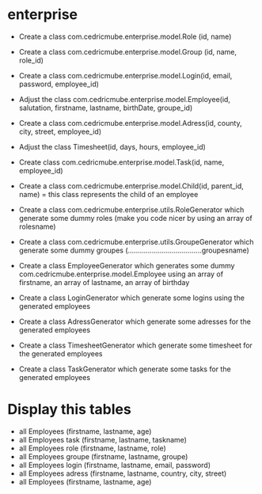 # enterprise

- Create a class com.cedricmube.enterprise.model.Role (id, name)
- Create a class com.cedricmube.enterprise.model.Group (id, name, role_id)
- Create a class com.cedricmube.enterprise.model.Login(id, email, password, employee_id)
- Adjust the class com.cedricmube.enterprise.model.Employee(id, salutation, firstname, lastname, birthDate, groupe_id)
- Create a class com.cedricmube.enterprise.model.Adress(id, county, city, street, employee_id)
- Adjust the class Timesheet(id, days, hours, employee_id)
- Create class com.cedricmube.enterprise.model.Task(id, name, employee_id)
- Create a class com.cedricmube.enterprise.model.Child(id, parent_id, name) = this class represents the child of an employee


- Create a class com.cedricmube.enterprise.utils.RoleGenerator  which generate some dummy roles (make you code nicer by using an array of rolesname)
- Create a class com.cedricmube.enterprise.utils.GroupeGenerator  which generate some dummy groupes (.....................................groupesname)
- Create a class EmployeeGenerator which generates some dummy com.cedricmube.enterprise.model.Employee using an array of firstname, an array of lastname, an array of birthday
- Create a class LoginGenerator  which generate some logins using the generated employees
- Create a class AdressGenerator  which generate some adresses for the generated employees
- Create a class TimesheetGenerator  which generate some timesheet for the generated employees
- Create a class TaskGenerator  which generate some tasks for the generated employees

# Display this tables
- all Employees (firstname, lastname, age)
- all Employees task (firstname, lastname, taskname)
- all Employees role (firstname, lastname, role)
- all Employees groupe (firstname, lastname, groupe)
- all Employees login (firstname, lastname, email, password)
- all Employees adress (firstname, lastname, country, city, street)
- all Employees (firstname, lastname, age)
